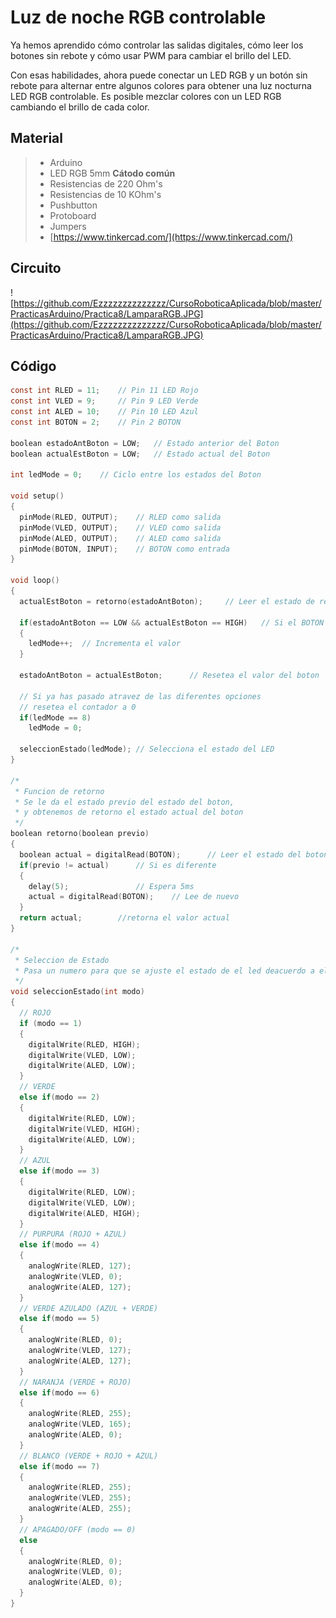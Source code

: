 # Luz de noche RGB controlable

Ya hemos aprendido cómo controlar las salidas digitales, cómo leer los botones sin rebote y cómo usar PWM para cambiar el brillo del LED. 

Con esas habilidades, ahora puede conectar un LED RGB y un botón sin rebote para alternar entre algunos colores para obtener una luz nocturna LED RGB controlable. Es posible mezclar colores con un LED RGB cambiando el brillo de cada color. 

## Material 
> - Arduino
> - LED RGB 5mm **Cátodo común**
> - Resistencias de 220 Ohm's
> - Resistencias de 10 KOhm's
> - Pushbutton 
> - Protoboard
> - Jumpers
> - [https://www.tinkercad.com/](https://www.tinkercad.com/)

## Circuito
![https://github.com/Ezzzzzzzzzzzzzz/CursoRoboticaAplicada/blob/master/PracticasArduino/Practica8/LamparaRGB.JPG](https://github.com/Ezzzzzzzzzzzzzz/CursoRoboticaAplicada/blob/master/PracticasArduino/Practica8/LamparaRGB.JPG)

## Código
```c
const int RLED = 11;	// Pin 11 LED Rojo
const int VLED = 9;		// Pin 9 LED Verde
const int ALED = 10;	// Pin 10 LED Azul
const int BOTON = 2;	// Pin 2 BOTON 

boolean estadoAntBoton = LOW;	// Estado anterior del Boton  
boolean actualEstBoton = LOW;	// Estado actual del Boton 

int ledMode = 0;	// Ciclo entre los estados del Boton

void setup()
{
  pinMode(RLED, OUTPUT);	// RLED como salida
  pinMode(VLED, OUTPUT); 	// VLED como salida
  pinMode(ALED, OUTPUT); 	// ALED como salida
  pinMode(BOTON, INPUT); 	// BOTON como entrada
}

void loop()
{
  actualEstBoton = retorno(estadoAntBoton);		// Leer el estado de retorno 
  
  if(estadoAntBoton == LOW && actualEstBoton == HIGH)	// Si el BOTON es presionado
  {
    ledMode++;	// Incrementa el valor 
  }
  
  estadoAntBoton = actualEstBoton;		// Resetea el valor del boton 
  
  // Si ya has pasado atravez de las diferentes opciones 
  // resetea el contador a 0
  if(ledMode == 8)
    ledMode = 0;
  
  seleccionEstado(ledMode);	// Selecciona el estado del LED
} 

/*
 * Funcion de retorno
 * Se le da el estado previo del estado del boton,
 * y obtenemos de retorno el estado actual del boton 
 */
boolean retorno(boolean previo)
{
  boolean actual = digitalRead(BOTON);		// Leer el estado del boton 
  if(previo != actual)		// Si es diferente
  {
    delay(5);				// Espera 5ms
    actual = digitalRead(BOTON);	// Lee de nuevo
  }
  return actual;		//retorna el valor actual
}

/*
 * Seleccion de Estado
 * Pasa un numero para que se ajuste el estado de el led deacuerdo a el
 */
void seleccionEstado(int modo)
{
  // ROJO
  if (modo == 1)
  {
    digitalWrite(RLED, HIGH);
    digitalWrite(VLED, LOW);
    digitalWrite(ALED, LOW);
  }
  // VERDE
  else if(modo == 2)
  {
    digitalWrite(RLED, LOW);
    digitalWrite(VLED, HIGH);
    digitalWrite(ALED, LOW);
  }
  // AZUL
  else if(modo == 3)
  {
    digitalWrite(RLED, LOW);
    digitalWrite(VLED, LOW);
    digitalWrite(ALED, HIGH);
  }
  // PURPURA (ROJO + AZUL)
  else if(modo == 4)
  {
    analogWrite(RLED, 127);
    analogWrite(VLED, 0);
    analogWrite(ALED, 127);
  }
  // VERDE AZULADO (AZUL + VERDE)
  else if(modo == 5)
  {
    analogWrite(RLED, 0);
    analogWrite(VLED, 127);
    analogWrite(ALED, 127);
  }
  // NARANJA (VERDE + ROJO)
  else if(modo == 6)
  {
    analogWrite(RLED, 255);
    analogWrite(VLED, 165);
    analogWrite(ALED, 0);
  }
  // BLANCO (VERDE + ROJO + AZUL)
  else if(modo == 7)
  {
    analogWrite(RLED, 255);
    analogWrite(VLED, 255);
    analogWrite(ALED, 255);
  }
  // APAGADO/OFF (modo == 0)
  else
  {
    analogWrite(RLED, 0);
    analogWrite(VLED, 0);
    analogWrite(ALED, 0);
  }
}
  
```

<!--stackedit_data:
eyJoaXN0b3J5IjpbLTg4NjI2ODA4Niw1NDgwMzQ0MTddfQ==
-->